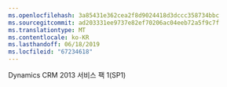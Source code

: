 ```yaml
---
ms.openlocfilehash: 3a85431e362cea2f8d9024418d3dccc358734bbc
ms.sourcegitcommit: ad203331ee9737e82ef70206ac04eeb72a5f9c7f
ms.translationtype: MT
ms.contentlocale: ko-KR
ms.lasthandoff: 06/18/2019
ms.locfileid: "67234618"
---
```

Dynamics CRM 2013 서비스 팩 1(SP1)